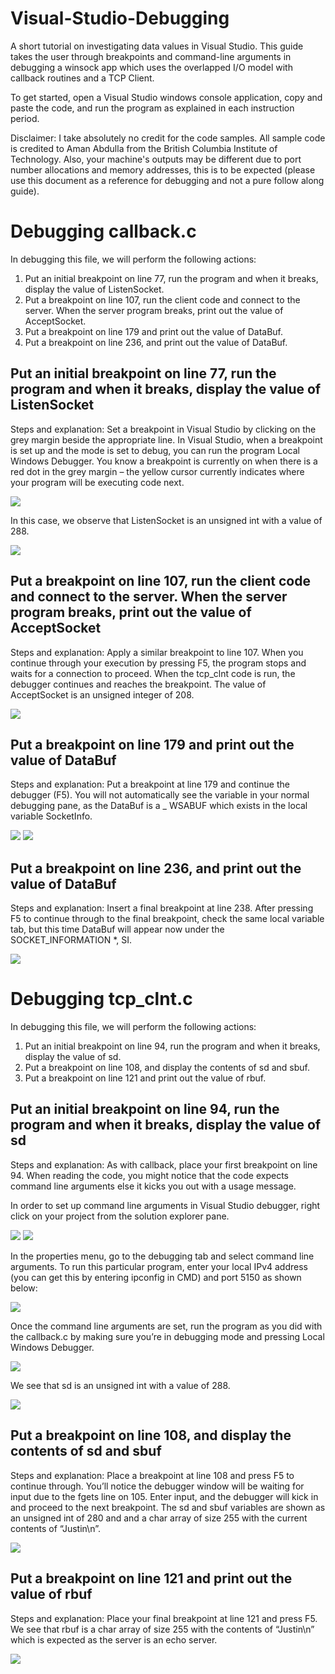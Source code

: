 # Visual-Studio-Debugging
A short tutorial on investigating data values in Visual Studio. This guide takes the user through breakpoints and command-line arguments in debugging a winsock app which uses the overlapped I/O model with callback routines and a TCP Client.

To get started, open a Visual Studio windows console application, copy and paste the code, and run the program as explained in each instruction period.

Disclaimer: I take absolutely no credit for the code samples. All sample code is credited to Aman Abdulla from the British Columbia Institute of Technology. Also, your machine's outputs may be different due to port number allocations and memory addresses, this is to be expected (please use this document as a reference for debugging and not a pure follow along guide).

# Debugging callback.c

In debugging this file, we will perform the following actions:

1. Put an initial breakpoint on line 77, run the program and when it breaks, display the value of ListenSocket.
2. Put a breakpoint on line 107, run the client code and connect to the server. When the server program breaks, print out the value of AcceptSocket.
3. Put a breakpoint on line 179 and print out the value of DataBuf.
4. Put a breakpoint on line 236, and print out the value of DataBuf.

## Put an initial breakpoint on line 77, run the program and when it breaks, display the value of ListenSocket

Steps and explanation: Set a breakpoint in Visual Studio by clicking on the grey margin beside the appropriate line. In Visual Studio, when a breakpoint is set up and the mode is set to debug, you can run the program Local Windows Debugger. You know a breakpoint is currently on when there is a red dot in the grey margin – the yellow cursor currently indicates where your program will be executing code next.

![](/Images/1.png)

In this case, we observe that ListenSocket is an unsigned int with a value of 288.

![](/Images/2.png)

## Put a breakpoint on line 107, run the client code and connect to the server. When the server program breaks, print out the value of AcceptSocket

Steps and explanation: Apply a similar breakpoint to line 107. When you continue through your execution by pressing F5, the program stops and waits for a connection to proceed. When the tcp_clnt code is run, the debugger continues and reaches the breakpoint.
The value of AcceptSocket is an unsigned integer of 208.

![](/Images/3.png)

## Put a breakpoint on line 179 and print out the value of DataBuf

Steps and explanation: Put a breakpoint at line 179 and continue the debugger (F5). You will not automatically see the variable in your normal debugging pane, as the DataBuf is a _ WSABUF which exists in the local variable SocketInfo.

![](/Images/4.png)
![](/Images/5.png)

## Put a breakpoint on line 236, and print out the value of DataBuf

Steps and explanation: Insert a final breakpoint at line 238. After pressing F5 to continue through to the final breakpoint, check the same local variable tab, but this time DataBuf will appear now under the SOCKET_INFORMATION *, SI. 

![](/Images/6.png)



# Debugging tcp_clnt.c

In debugging this file, we will perform the following actions:

1. Put an initial breakpoint on line 94, run the program and when it breaks, display the value of sd.
2. Put a breakpoint on line 108, and display the contents of sd and sbuf.
3. Put a breakpoint on line 121 and print out the value of rbuf.

## Put an initial breakpoint on line 94, run the program and when it breaks, display the value of sd

Steps and explanation: As with callback, place your first breakpoint on line 94. When reading the code, you might notice that the code expects command line arguments else it kicks you out with a usage message.

In order to set up command line arguments in Visual Studio debugger, right click on your project from the solution explorer pane.

![](/Images/7.png) ![](Images/8.png)

In the properties menu, go to the debugging tab and select command line arguments. To run this particular program, enter your local IPv4 address (you can get this by entering ipconfig in CMD) and port 5150 as shown below:

![](/Images/9)

Once the command line arguments are set, run the program as you did with the callback.c by making sure you’re in debugging mode and pressing Local Windows Debugger.

![](/Images/1.png)

We see that sd is an unsigned int with a value of 288.

![](Images/10.png)

## Put a breakpoint on line 108, and display the contents of sd and sbuf

Steps and explanation: Place a breakpoint at line 108 and press F5 to continue through. You’ll notice the debugger window will be waiting for input due to the fgets line on 105. Enter input, and the debugger will kick in and proceed to the next breakpoint.
The sd and sbuf variables are shown as an unsigned int of 280 and and a char array of size 255 with the current contents of “Justin\n”.

![](/Images/11.png)

## Put a breakpoint on line 121 and print out the value of rbuf

Steps and explanation: Place your final breakpoint at line 121 and press F5. We see that rbuf is a char array of size 255 with the contents of “Justin\n” which is expected as the server is an echo server.

![](/Images/12.png)
